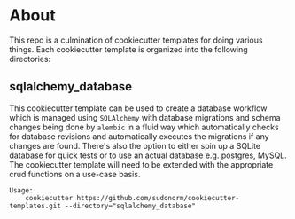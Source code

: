 # About

This repo is a culmination of cookiecutter templates for doing various things. Each cookiecutter template is organized into the following directories:

## sqlalchemy_database
This cookiecutter template can be used to create a database workflow which is managed using `SQLAlchemy` with database migrations and schema changes being done by `alembic` in a fluid way which automatically checks for database revisions and automatically executes the migrations if any changes are found. There's also the option to either spin up a SQLite database for quick tests or to use an actual database e.g. postgres, MySQL. The cookiecutter template will need to be extended with the appropriate crud functions on a use-case basis.

    Usage: 
        cookiecutter https://github.com/sudonorm/cookiecutter-templates.git --directory="sqlalchemy_database"